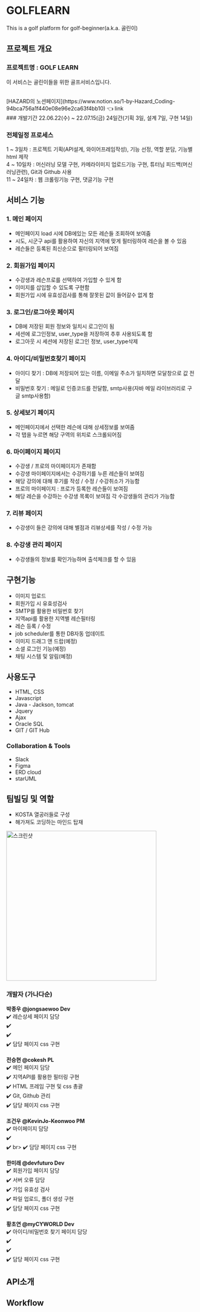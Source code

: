 # GOLFLEARN
This is a golf platform for golf-beginner(a.k.a. 골린이)

## 프로젝트 개요
### 프로젝트명 : GOLF LEARN

이 서비스는 골린이들을 위한 골프서비스입니다.

<br>
[HAZARD의 노션페이지](https://www.notion.so/1-by-Hazard_Coding-94bca756a1f440e08e96e2ca63f4bb10) 👈 link <br>
### 개발기간
22.06.22(수) ~ 22.07.15(금)
24일간(기획 3일, 설계 7일, 구현 14일)

### 전체일정 프로세스
1 ~ 3일차 : 프로젝트 기획(API설계, 와이어프레임작성), 기능 선정, 역할 분담, 기능별 html 제작<br>
4 ~ 10일차 : 머신러닝 모델 구현, 카메라이미지 업로드기능 구현, 튜터님 피드백(머신러닝관련), Git과 Github 사용<br>
11 ~ 24일차 : 웹 크롤링기능 구현, 댓글기능 구현<br>

## 서비스 기능

### 1. 메인 페이지
- 메인페이지 load 시에 DB에있는 모든 레슨들 조회하여 보여줌
- 시도, 시군구 api를 활용하여 자신의 지역에 맞게 필터링하여 레슨을 볼 수 있음
- 레슨들은 등록된 최신순으로 필터링되어 보여짐

### 2. 회원가입 페이지
- 수강생과 레슨프로를 선택하여 가입할 수 있게 함
- 이미지를 삽입할 수 있도록 구현함
- 회원가입 시에 유효성검사를 통해 잘못된 값이 들어갈수 없게 함

### 3. 로그인/로그아웃 페이지
- DB에 저장된 회원 정보와 일치시 로그인이 됨
- 세션에 로그인정보, user_type을 저장하여 추후 사용되도록 함
- 로그아웃 시 세션에 저장된 로그인 정보, user_type삭제

### 4. 아이디/비밀번호찾기 페이지
- 아이디 찾기 : DB에 저장되어 있는 이름, 이메일 주소가 일치하면 모달창으로 값 전달
- 비밀번호 찾기 : 메일로 인증코드를 전달함, smtp사용(자바 메일 라이브러리로 구글 smtp사용함)

### 5. 상세보기 페이지
- 메인페이지에서 선택한 레슨에 대해 상세정보를 보여줌
- 각 탭을 누르면 해당 구역의 위치로 스크롤되어짐

### 6. 마이페이지 페이지
- 수강생 / 프로의 마이페이지가 존재함
- 수강생 마이페이지에서는 수강하기를 누른 레슨들이 보여짐
- 해당 강의에 대해 후기를 작성 / 수정 / 수강취소가 가능함
- 프로의 마이페이지 : 프로가 등록한 레슨들이 보여짐
- 해당 레슨을 수강하는 수강생 목록이 보여짐 각 수강생들의 관리가 가능함

### 7. 리뷰 페이지
- 수강생이 들은 강의에 대해 별점과 리뷰상세를 작성 / 수정 가능

### 8. 수강생 관리 페이지
- 수강생들의 정보를 확인가능하며 출석체크를 할 수 있음

## 구현기능
- 이미지 업로드
- 회원가입 시 유효성검사
- SMTP를 활용한 비밀번호 찾기
- 지역api를 활용한 지역별 레슨필터링
- 레슨 등록 / 수정
- job scheduler를 통한 DB자동 업데이트
- 이미지 드래그 앤 드랍(예정)
- 소셜 로그인 기능(예정)
- 채팅 시스템 및 알림(예정)

## 사용도구
- HTML, CSS
- Javascript
- Java - Jackson, tomcat
- Jquery
- Ajax
- Oracle SQL
- GIT / GIT Hub

### Collaboration & Tools
- Slack
- Figma
- ERD cloud
- starUML

## 팀빌딩 및 역할
- KOSTA 열공러들로 구성
- 해가져도 코딩하는 마인드 탑재
<img width="397" alt="스크린샷" src="https://user-images.githubusercontent.com/104618655/179953057-a8df32d5-b2f9-4185-b53d-e13d738eaf2f.jpg">

### 개발자 (가나다순)<br>
**박종우 @jongsaewoo Dev**<br>
✔️ 레슨상세 페이지 담당<br>
✔️ <br>
✔️ <br>
✔️ 담당 페이지 css 구현<br>
<br>
**전승현 @cokesh PL**<br>
✔️ 메인 페이지 담당<br>
✔️ 지역API를 활용한 필터링 구현<br>
✔️ HTML 프레임 구현 및 css 총괄<br>
✔️ Git, Github 관리<br>
✔️ 담당 페이지 css 구현<br>
<br>
**조건우 @KevinJo-Keonwoo PM**<br>
✔️ 마이페이지 담당<br>
✔️ <br>
✔️ br>
✔️ 담당 페이지 css 구현<br>
<br>
**한미래 @devfuturo Dev**<br>
✔️ 회원가입 페이지 담당<br>
✔️ 서버 오류 담당<br>
✔️ 가입 유효성 검사<br>
✔️ 파일 업로드, 폴더 생성 구현 <br>
✔️ 담당 페이지 css 구현<br>
<br>
**황초연 @myCYWORLD Dev**<br>
✔️ 아이디/비밀번호 찾기 페이지 담당<br>
✔️ <br>
✔️ <br>
✔️ 담당 페이지 css 구현 <br>

## API소개



## Workflow





